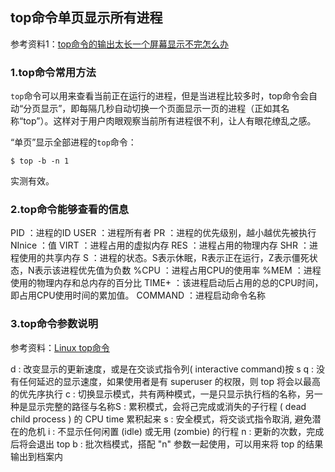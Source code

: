 ## top命令单页显示所有进程

参考资料1：[top命令的输出太长一个屏幕显示不完怎么办](https://zhidao.baidu.com/question/1801552884352790987.html) 

### 1.top命令常用方法

`top`命令可以用来查看当前正在运行的进程，但是当进程比较多时，top命令会自动“分页显示”，即每隔几秒自动切换一个页面显示一页的进程（正如其名称“top”）。这样对于用户肉眼观察当前所有进程很不利，让人有眼花缭乱之感。

“单页”显示全部进程的`top`命令：

```shell
$ top -b -n 1
```

实测有效。

### 2.top命令能够查看的信息

PID ：进程的ID
USER ：进程所有者
PR ：进程的优先级别，越小越优先被执行
NInice ：值
VIRT ：进程占用的虚拟内存
RES ：进程占用的物理内存
SHR ：进程使用的共享内存
S ：进程的状态。S表示休眠，R表示正在运行，Z表示僵死状态，N表示该进程优先值为负数
%CPU ：进程占用CPU的使用率
%MEM ：进程使用的物理内存和总内存的百分比
TIME+ ：该进程启动后占用的总的CPU时间，即占用CPU使用时间的累加值。
COMMAND ：进程启动命令名称

### 3.top命令参数说明

参考资料：[Linux top命令](http://www.runoob.com/linux/linux-comm-top.html)

d : 改变显示的更新速度，或是在交谈式指令列( interactive command)按 s
q : 没有任何延迟的显示速度，如果使用者是有 superuser 的权限，则 top 将会以最高的优先序执行
c : 切换显示模式，共有两种模式，一是只显示执行档的名称，另一种是显示完整的路径与名称S : 累积模式，会将己完成或消失的子行程 ( dead child process ) 的 CPU time 累积起来
s : 安全模式，将交谈式指令取消, 避免潜在的危机
i : 不显示任何闲置 (idle) 或无用 (zombie) 的行程
n : 更新的次数，完成后将会退出 top
b : 批次档模式，搭配 "n" 参数一起使用，可以用来将 top 的结果输出到档案内